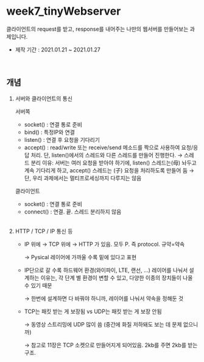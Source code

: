 # week7_tinyWebserver
클라이언트의 request를 받고, response를 내어주는 나만의 웹서버를 만들어보는 과제입니다.
- 제작 기간 : 2021.01.21 ~ 2021.01.27<br>
<br>

## 개념

1. 서버와 클라이언트의 통신

    서버쪽

    - socket() : 연결 통로 준비
    - bind() : 특정IP와 연결
    - listen() : 연결 후 요청을 기다리기
    - accept() : read/write 또는 receive/send 메소드를 짝으로 사용하여 요청/응답 처리. 단, listen()에서의 스레드와 다른 스레드를 만들어 진행한다.
    → 스레드 분리 이유: 서버는 여러 요청을 받아야 하기에, listen() 스레드는(母) 놔두고 계속 기다리게 하고, accept() 스레드는 (子) 요청을 처리하도록 만들어 둠
    → 단, 우리 과제에서는 멀티프로세싱까지 다루지는 않음

    클라이언트

    - socket() : 연결 통로 준비
    - connect() : 연결. 끝. 스레드 분리하지 않음
    <br>
2. HTTP / TCP / IP 통신 등
    - IP 위에 → TCP 위에 → HTTP 가 있음. 모두 P. 즉 protocol. 규약=약속

        → Pysical 레이어에 가까울 수록 밑에 있다고 표현

    - IP단으로 갈 수록 하드웨어 환경(와이파이, LTE, 랜선, ...) 레이어를 나눠서 설계하는 이유는, 각 단계 별 환경이 변할 수 있고, 다양한 이종의 장치들이 나올 수 있기 때문

        → 한번에 설계하면 다 바꿔야 하니까, 레이어를 나눠서 약속을 정해둔 것

    - TCP는 패킷 받는 게 보장됨 vs UDP는 패킷 받는 게 보장 안됨

        → 동영상 스트리밍에 UDP 많이 씀 (중간에 화질 저하돼도 보는 데 문제 없으니까)

        → 참고로 11장은 TCP 소켓으로 만들어지게 되어있음. 2kb를 주면 2kb를 받는 구조.


